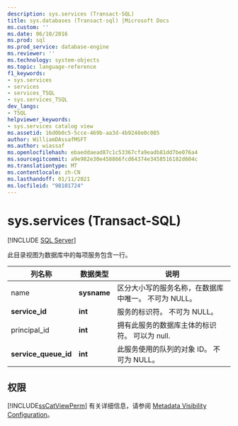 ```yaml
---
description: sys.services (Transact-SQL)
title: sys.databases (Transact-sql) |Microsoft Docs
ms.custom: ''
ms.date: 06/10/2016
ms.prod: sql
ms.prod_service: database-engine
ms.reviewer: ''
ms.technology: system-objects
ms.topic: language-reference
f1_keywords:
- sys.services
- services
- services_TSQL
- sys.services_TSQL
dev_langs:
- TSQL
helpviewer_keywords:
- sys.services catalog view
ms.assetid: 16d0b0c5-5cce-469b-aa3d-4b9248e0c085
author: WilliamDAssafMSFT
ms.author: wiassaf
ms.openlocfilehash: ebaeddaead87c1c53367cfa9eadb81dd7be076a4
ms.sourcegitcommit: a9e982e30e458866fcd64374e3458516182d604c
ms.translationtype: MT
ms.contentlocale: zh-CN
ms.lasthandoff: 01/11/2021
ms.locfileid: "98101724"
---
```

# <a name="sysservices-transact-sql"></a>sys.services (Transact-SQL)
[!INCLUDE [SQL Server](../../includes/applies-to-version/sqlserver.md)]

  此目录视图为数据库中的每项服务包含一行。  
  
|列名称|数据类型|说明|  
|-----------------|---------------|-----------------|  
|name|**sysname**|区分大小写的服务名称，在数据库中唯一。 不可为 NULL。|  
|**service_id**|**int**|服务的标识符。 不可为 NULL。|  
|principal_id|**int**|拥有此服务的数据库主体的标识符。 可以为 null.|  
|**service_queue_id**|**int**|此服务使用的队列的对象 ID。 不可为 NULL。|  
  
## <a name="permissions"></a>权限  
 [!INCLUDE[ssCatViewPerm](../../includes/sscatviewperm-md.md)] 有关详细信息，请参阅 [Metadata Visibility Configuration](../../relational-databases/security/metadata-visibility-configuration.md)。  
  
  
